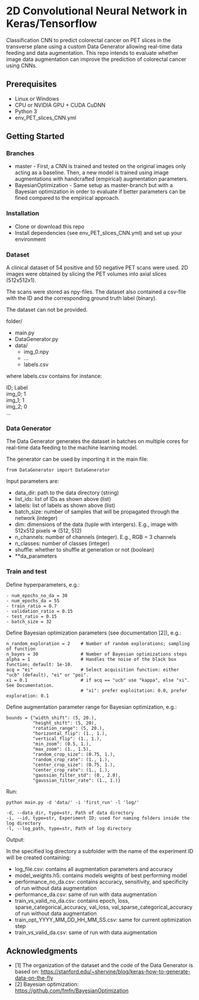 # 2D Convolutional Neural Network in Keras/Tensorflow
Classification CNN to predict colorectal cancer on PET slices in the transverse plane using a custom Data Generator allowing real-time data feeding and data augmentation. This repo intends to evaluate whether image data augmentation can improve the prediction of colorectal cancer using CNNs.

## Prerequisites
- Linux or Windows 
- CPU or NVIDIA GPU + CUDA CuDNN
- Python 3
- env_PET_slices_CNN.yml

## Getting Started
### Branches
- master - First, a CNN is trained and tested on the original images only acting as a baseline. Then, a new model is trained using image augmentations with handcrafted (empirical) augmentation parameters. 
- BayesianOptimization - Same setup as master-branch but with a Bayesian optimization in order to evaluate if better parameters can be fined compared to the empirical approach.


### Installation
- Clone or download this repo
- Install dependencies (see env_PET_slices_CNN.yml) and set up your environment

### Dataset
A clinical dataset of 54 positive and 50 negative PET scans were used. 2D images were obtained by slicing the PET volumes into axial slices (512x512x1). 

The scans were stored as npy-files. The dataset also contained a csv-file with the ID and the corresponding ground truth label (binary).

The dataset can not be provided.

folder/
- main.py
- DataGenerator.py
- data/
	- img_0.npy
	- ...
	- labels.csv

where labels.csv contains for instance:

ID; Label \
img_0; 1 \
img_1; 1 \
img_2; 0 \
...

### Data Generator
The Data Generator generates the dataset in batches on multiple cores for real-time data feeding to the machine learning model. 

The generator can be used by importing it in the main file:

```
from DataGenerator import DataGenerator
```

Input parameters are:

- data_dir: path to the data directory (string)
- list_ids: list of IDs as shown above (list)
- labels: list of labels as shown above (list)
- batch_size: number of samples that will be propagated through the network (integer)
- dim: dimensions of the data (tuple with intergers). E.g., image with 512x512 pixels => (512, 512)
- n_channels: number of channels (integer). E.g., RGB = 3 channels
- n_classes: number of classes (integer)
- shuffle: whether to shuffle at generation or not (boolean) 
- **da_parameters

### Train and test
Define hyperparameters, e.g.:

```
- num_epochs_no_da = 30
- num_epochs_da = 55
- train_ratio = 0.7
- validation_ratio = 0.15
- test_ratio = 0.15
- batch_size = 32
```

Define Bayesian optimization parameters (see documentation [2]), e.g.:

```
n_random_exploration = 2    # Number of random explorations; sampling of function
n_bayes = 30                # Number of Bayesian optimizations steps
alpha = 1                   # Handles the noise of the black box function; default: 1e-10.
acq = "ei"                  # Select acquisition function: either "ucb" (default), "ei" or "poi".
xi = 0.1                    # if acq == "ucb" use "kappa", else "xi". See Documentation.
                            # "xi": prefer exploitation: 0.0, prefer exploration: 0.1
```

Define augmentation parameter range for Bayesian optimization, e.g.:

```
bounds = {"width_shift": (5, 20.),
          "height_shift": (5, 20),
          "rotation_range": (5, 20.),
          "horizontal_flip": (1., 1.),
          "vertical_flip": (1., 1.),
          "min_zoom": (0.5, 1.),
          "max_zoom": (1., 1.5),
          "random_crop_size": (0.75, 1.),
          "random_crop_rate": (1., 1.),
          "center_crop_size": (0.75, 1.),
          "center_crop_rate": (1., 1.),
          "gaussian_filter_std": (0., 2.0),
          "gaussian_filter_rate": (1., 1.)}
```

Run:
```
python main.py -d 'data/' -i 'first_run' -l 'log/' 

-d, --data_dir, type=str, Path of data directory
-i, --id, type=str, Experiment ID; used for naming folders inside the log directory
-l, --log_path, type=str, Path of log directory 
```

Output:

In the specified log directory a subfolder with the name of the experiment ID will be created containing:

- log_file.csv: contains all augmentation parameters and accuracy
- model_weights.h5: contains models weights of best performing model
- performance_no_da.csv: contains accuracy, sensitivity, and specificity of run without data augmentation
- performance_da.csv: same of run with data augmentation 
- train_vs_valid_no_da.csv: contains epoch, loss, sparse_categorical_accuracy, val_loss, val_sparse_categorical_accuracy of run without data augmentation
- train_opt_YYYY_MM_DD_HH_MM_SS.csv: same for current optimization step
- train_vs_valid_da.csv: same of run with data augmentation

## Acknowledgments
- [1] The organization of the dataset and the code of the Data Generator is based on: https://stanford.edu/~shervine/blog/keras-how-to-generate-data-on-the-fly
- [2] Bayesian optimization: https://github.com/fmfn/BayesianOptimization
